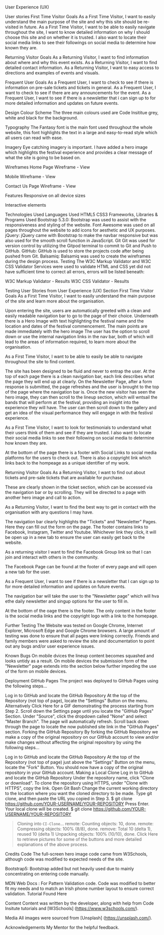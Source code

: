User Experience (UX)

User stories
First Time Visitor Goals
As a First Time Visitor, I want to easily understand the main purpose of the site and why this site should be re-visited in future.
As a First Time Visitor, I want to be able to easily navigate throughout the site, I want to know detailed information on why I should choose this site and on whether it is trusted. I also want to locate their social media links to see their followings on social media to determine how known they are.

Returning Visitor Goals
As a Returning Visitor, I want to find information about where and why this event exists.
As a Returning Visitor, I want to find detailed contact information.
As a Returning Visitor, I want to easy access to directions and examples of events and visuals.

Frequent User Goals
As a Frequent User, I want to check to see if there is information on pre-sale tickets and tickets in general.
As a Frequent User, I want to check to see if there are any announcements for the event.
As a Frequent User, I want to see if there is a newsletter that i can sign up to for more detailed information and updates on future events.

Design
Colour Scheme
The three main colours used are Code Insititue grey, white and black for the background.

Typography
The Fantasy font is the main font used throughout the whole website, this font highlights the text in a large and easy-to-read style which all users can read with ease.

Imagery
Eye catching imagery is important. I have added a hero image which highlights the festival experience and provides a clear message of what the site is going to be based on.

Wireframes
Home Page Wireframe - View

Mobile Wireframe - View

Contact Us Page Wireframe - View

Features
Responsive on all device sizes

Interactive elements

Technologies Used
Languages Used
HTML5
CSS3
Frameworks, Libraries & Programs Used
Bootstrap 5.3.0:
Bootstrap was used to assist with the responsiveness and styling of the website.
Font Awesome was used on all pages throughout the website to add icons for aesthetic and UX purposes.
jQuery:
jQuery came with Bootstrap to make the navbar responsive but was also used for the smooth scroll function in JavaScript.
Git
Git was used for version control by utilizing the Gitpod terminal to commit to Git and Push to GitHub.
GitHub:
GitHub is used to store the projects code after being pushed from Git.
Balsamiq:
Balsamiq was used to create the wireframes during the design process.
Testing
The W3C Markup Validator and W3C CSS Validator Services were used to validate HTML and CSS yet did not have sufficient time to correct all errors, errors will be listed beneath:

W3C Markup Validator - Results
W3C CSS Validator - Results

Testing User Stories from User Experience (UX) Section
First Time Visitor Goals
As a First Time Visitor, I want to easily understand the main purpose of the site and learn more about the organisation.

Upon entering the site, users are automatically greeted with a clean and easily readable navigation bar to go to the page of their choice. Underneath there is a Hero Image with text highlighting the festival name and the location and dates of the festival commencement.
The main points are made immediately with the hero image
The user has the option to scroll down or use the internal navigation links in the nav bar, both of which will lead to the areas of information required, to learn more about the organisation.

As a First Time Visitor, I want to be able to easily be able to navigate throughout the site to find content.

The site has been designed to be fluid and never to entrap the user. At the top of each page there is a clean navigation bar, each link describes what the page they will end up at clearly.
On the Newsletter Page, after a form response is submitted, the page refreshes and the user is brought to the top of the page where the navigation bar is.
Once the new visitor has seen the hero image, they can then scroll to the lineup section, which will wntsail the bands that will perform at the festival, providing an insight into the experience they will have. 
The user can then scroll down to the gallery and get an idea of the visual performance they will engage in with the festivsl experience.

As a First Time Visitor, I want to look for testimonials to understand what their users think of them and see if they are trusted. I also want to locate their social media links to see their following on social media to determine how known they are.

At the bottom of the page there is a footer with Social Links to social media platforms for the users to check out. There is also a copyright link which links back to the hompeage as a unique identifier of my work.

Returning Visitor Goals
As a Returning Visitor, I want to find out about tickets and pre-sale tickets that are available for purchase.

These are clearly shown in the ticket section, which can be accessed via the navigation bar or by scrolling.
They will be directed to a page with another hero image and call to action.

As a Returning Visitor, I want to find the best way to get in contact with the organisation with any questions I may have.

The navigation bar clearly highlights the "Tickets" and "Newsletter" Pages.
Here they can fill out the form on the page.
The footer contains links to Facebook, Instagram, Twitter and Youtube.
Whichever link they click, it will be open up in a new tab to ensure the user can easily get back to the website.

As a returning visitor I want to find the Facebook Group link so that I can join and interact with others in the community.

The Facebook Page can be found at the footer of every page and will open a new tab for the user.

As a Frequent User, I want to see if there is a newsletter that I can sign up to for more detailed information and updates on future events.

The navigation bar will take the user to the "Newsletter page" which will hva ethe daily newsletter and singup options for the user to fill in.

At the bottom of the oage there is the footer.
The only content in the footer is the social media links and the copyright logo with a link to the homepage.

Further Testing
The Website was tested on Google Chrome, Internet Explorer, Microsoft Edge and Google Chrome browsers.
A large amount of testing was done to ensure that all pages were linking correctly.
Friends and family members were asked to review the site and documentation to point out any bugs and/or user experience issues.

Known Bugs
On mobile dvices the lineup content becomes squashed and looks untidy as a result.
On mobile devices the submission form of the "Newsletter" page extends into the section below further impeding the use of the form on mobile devices.

Deployment
GitHub Pages
The project was deployed to GitHub Pages using the following steps...

Log in to GitHub and locate the GitHub Repository
At the top of the Repository (not top of page), locate the "Settings" Button on the menu.
Alternatively Click Here for a GIF demonstrating the process starting from Step 2.
Scroll down the Settings page until you locate the "GitHub Pages" Section.
Under "Source", click the dropdown called "None" and select "Master Branch".
The page will automatically refresh.
Scroll back down through the page to locate the now published site link in the "GitHub Pages" section.
Forking the GitHub Repository
By forking the GitHub Repository we make a copy of the original repository on our GitHub account to view and/or make changes without affecting the original repository by using the following steps...

Log in to GitHub and locate the GitHub Repository
At the top of the Repository (not top of page) just above the "Settings" Button on the menu, locate the "Fork" Button.
You should now have a copy of the original repository in your GitHub account.
Making a Local Clone
Log in to GitHub and locate the GitHub Repository
Under the repository name, click "Clone or download".
To clone the repository using HTTPS, under "Clone with HTTPS", copy the link.
Open Git Bash
Change the current working directory to the location where you want the cloned directory to be made.
Type git clone, and then paste the URL you copied in Step 3.
$ git clone https://github.com/YOUR-USERNAME/YOUR-REPOSITORY
Press Enter. Your local clone will be created.
$ git clone https://github.com/YOUR-USERNAME/YOUR-REPOSITORY
> Cloning into `CI-Clone`...
> remote: Counting objects: 10, done.
> remote: Compressing objects: 100% (8/8), done.
> remove: Total 10 (delta 1), reused 10 (delta 1)
> Unpacking objects: 100% (10/10), done.
Click Here to retrieve pictures for some of the buttons and more detailed explanations of the above process.

Credits
Code
The full-screen hero image code came from W3Schools, although code was modified to expected needs of the site.

Bootstrap5: Bootstrap added but not heavily used due to mainly concentrating on entering code manually.

MDN Web Docs : For Pattern Validation code. Code was modified to better fit my needs and to match an Irish phone number layout to ensure correct validation. Tutorial Found Here

Content
Content was written by the developer, along with help from Code Insitute tutorials and [W3Schools] (https://www.w3schools.com/).

Media
All images were sourced from [Unsplash] (https://unsplash.com/).

Acknowledgements
My Mentor for the helpful feedback.
